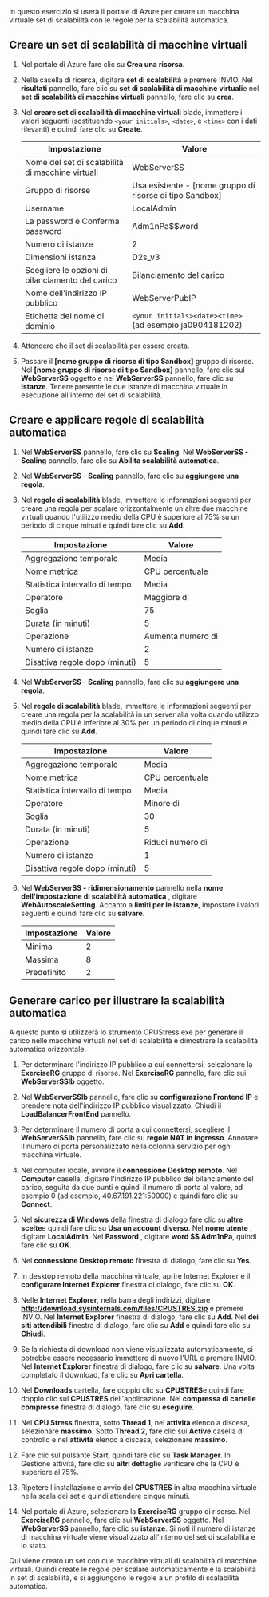 In questo esercizio si userà il portale di Azure per creare un macchina virtuale set di scalabilità con le regole per la scalabilità automatica.

## <a name="create-a-virtual-machine-scale-set"></a>Creare un set di scalabilità di macchine virtuali

1. Nel portale di Azure fare clic su **Crea una risorsa**.

1. Nella casella di ricerca, digitare **set di scalabilità** e premere INVIO. Nel **risultati** pannello, fare clic su **set di scalabilità di macchine virtuali**e nel **set di scalabilità di macchine virtuali** pannello, fare clic su **crea**.

1. Nel **creare set di scalabilità di macchine virtuali** blade, immettere i valori seguenti (sostituendo `<your initials>`, `<date>`, e `<time>` con i dati rilevanti) e quindi fare clic su **Create**.

    |Impostazione|Valore|
    |---|---|
    |Nome del set di scalabilità di macchine virtuali|WebServerSS|
    |Gruppo di risorse|Usa esistente - <rgn>[nome gruppo di risorse di tipo Sandbox]</rgn>|
    |Username|LocalAdmin|
    |La password e Conferma password|Adm1nPa$$word|
    |Numero di istanze|2|
    |Dimensioni istanza|D2s_v3|
    |Scegliere le opzioni di bilanciamento del carico|Bilanciamento del carico|
    |Nome dell'indirizzo IP pubblico|WebServerPubIP|
    |Etichetta del nome di dominio|`<your initials><date><time>` (ad esempio ja0904181202)|

1. Attendere che il set di scalabilità per essere creata.

1. Passare il **<rgn>[nome gruppo di risorse di tipo Sandbox]</rgn>** gruppo di risorse. Nel **<rgn>[nome gruppo di risorse di tipo Sandbox]</rgn>** pannello, fare clic sul **WebServerSS** oggetto e nel **WebServerSS** pannello, fare clic su **Istanze**. Tenere presente le due istanze di macchina virtuale in esecuzione all'interno del set di scalabilità.

## <a name="create-and-apply-autoscale-rules"></a>Creare e applicare regole di scalabilità automatica

1. Nel **WebServerSS** pannello, fare clic su **Scaling**. Nel **WebServerSS - Scaling** pannello, fare clic su **Abilita scalabilità automatica**.

1. Nel **WebServerSS - Scaling** pannello, fare clic su **aggiungere una regola**.

1. Nel **regole di scalabilità** blade, immettere le informazioni seguenti per creare una regola per scalare orizzontalmente un'altre due macchine virtuali quando l'utilizzo medio della CPU è superiore al 75% su un periodo di cinque minuti e quindi fare clic su **Add**.

    |Impostazione|Valore|
    |---|---|
    |Aggregazione temporale|Media|
    |Nome metrica|CPU percentuale|
    |Statistica intervallo di tempo|Media|
    |Operatore|Maggiore di|
    |Soglia|75|
    |Durata (in minuti)|5|
    |Operazione|Aumenta numero di|
    |Numero di istanze|2|
    |Disattiva regole dopo (minuti)|5|

1. Nel **WebServerSS - Scaling** pannello, fare clic su **aggiungere una regola**.

1. Nel **regole di scalabilità** blade, immettere le informazioni seguenti per creare una regola per la scalabilità in un server alla volta quando utilizzo medio della CPU è inferiore al 30% per un periodo di cinque minuti e quindi fare clic su **Add**.

    |Impostazione|Valore|
    |---|---|
    |Aggregazione temporale|Media|
    |Nome metrica|CPU percentuale|
    |Statistica intervallo di tempo|Media|
    |Operatore|Minore di|
    |Soglia|30|
    |Durata (in minuti)|5|
    |Operazione|Riduci numero di|
    |Numero di istanze|1|
    |Disattiva regole dopo (minuti)|5|

1. Nel **WebServerSS - ridimensionamento** pannello nella **nome dell'impostazione di scalabilità automatica** , digitare **WebAutoscaleSetting**. Accanto a **limiti per le istanze**, impostare i valori seguenti e quindi fare clic su **salvare**.

    |Impostazione|Valore|
    |---|---|
    |Minima|2|
    |Massima|8|
    |Predefinito|2|

## <a name="generate-load-to-demonstrate-autoscaling"></a>Generare carico per illustrare la scalabilità automatica

A questo punto si utilizzerà lo strumento CPUStress.exe per generare il carico nelle macchine virtuali nel set di scalabilità e dimostrare la scalabilità automatica orizzontale.

1. Per determinare l'indirizzo IP pubblico a cui connettersi, selezionare la **ExerciseRG** gruppo di risorse. Nel **ExerciseRG** pannello, fare clic sui **WebServerSSlb** oggetto.

1. Nel **WebServerSSlb** pannello, fare clic su **configurazione Frontend IP** e prendere nota dell'indirizzo IP pubblico visualizzato. Chiudi il **LoadBalancerFrontEnd** pannello.

1. Per determinare il numero di porta a cui connettersi, scegliere il **WebServerSSlb** pannello, fare clic su **regole NAT in ingresso**. Annotare il numero di porta personalizzato nella colonna servizio per ogni macchina virtuale.

1. Nel computer locale, avviare il **connessione Desktop remoto**. Nel **Computer** casella, digitare l'indirizzo IP pubblico del bilanciamento del carico, seguita da due punti e quindi il numero di porta al valore, ad esempio 0 (ad esempio, 40.67.191.221:50000) e quindi fare clic su **Connect**.

1. Nel **sicurezza di Windows** della finestra di dialogo fare clic su **altre scelte**e quindi fare clic su **Usa un account diverso**. Nel **nome utente** , digitare **LocalAdmin**. Nel **Password** , digitare **word $$ Adm1nPa**, quindi fare clic su **OK**.

1. Nel **connessione Desktop remoto** finestra di dialogo, fare clic su **Yes**.

1. In desktop remoto della macchina virtuale, aprire Internet Explorer e il **configurare Internet Explorer** finestra di dialogo, fare clic su **OK**.

1. Nelle **Internet Explorer**, nella barra degli indirizzi, digitare **http://download.sysinternals.com/files/CPUSTRES.zip** e premere INVIO. Nel **Internet Explorer** finestra di dialogo, fare clic su **Add**. Nel **dei siti attendibili** finestra di dialogo, fare clic su **Add** e quindi fare clic su **Chiudi**.

1. Se la richiesta di download non viene visualizzata automaticamente, si potrebbe essere necessario immettere di nuovo l'URL e premere INVIO. Nel **Internet Explorer** finestra di dialogo, fare clic su **salvare**. Una volta completato il download, fare clic su **Apri cartella**.

1. Nel **Downloads** cartella, fare doppio clic su **CPUSTRES**e quindi fare doppio clic sul **CPUSTRES** dell'applicazione. Nel **compressa di cartelle compresse** finestra di dialogo, fare clic su **eseguire**.

1. Nel **CPU Stress** finestra, sotto **Thread 1**, nel **attività** elenco a discesa, selezionare **massimo**. Sotto **Thread 2**, fare clic sui **Active** casella di controllo e nel **attività** elenco a discesa, selezionare **massimo**.

1. Fare clic sul pulsante Start, quindi fare clic su **Task Manager**. In Gestione attività, fare clic su **altri dettagli**e verificare che la CPU è superiore al 75%.

1. Ripetere l'installazione e avvio del **CPUSTRES** in altra macchina virtuale nella scala dei set e quindi attendere cinque minuti.

1. Nel portale di Azure, selezionare la **ExerciseRG** gruppo di risorse. Nel **ExerciseRG** pannello, fare clic sui **WebServerSS** oggetto. Nel **WebServerSS** pannello, fare clic su **istanze**. Si noti il numero di istanze di macchina virtuale viene visualizzato all'interno del set di scalabilità e lo stato.

Qui viene creato un set con due macchine virtuali di scalabilità di macchine virtuali. Quindi create le regole per scalare automaticamente e la scalabilità in set di scalabilità, e si aggiungono le regole a un profilo di scalabilità automatica.